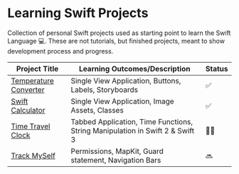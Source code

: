 # Learning Swift Projects
Collection of personal Swift projects used as starting point to learn the Swift Language 💻. 
These are not tutorials, but finished projects, meant to show development process and progress.

| Project Title                                                                   | Learning Outcomes/Description                                                | Status |
|---------------------------------------------------------------------------------|------------------------------------------------------------------------------|--------|
| [Temperature Converter ](https://github.com/dragosrobertn/TemperatureConverter) | Single View Application, Buttons, Labels, Storyboards                        | ✅      |
| [Swift Calculator](https://github.com/dragosrobertn/SwiftCalculator)            | Single View Application, Image Assets, Classes                               | ✅      |
| [Time Travel Clock](https://github.com/dragosrobertn/TimeTravelClock)           | Tabbed Application, Time Functions, String Manipulation in Swift 2 & Swift 3 | 👨‍💻   |
| [Track MySelf](https://github.com/dragosrobertn/TrackMySelf)                    | Permissions, MapKit, Guard statement, Navigation Bars                        | 🔜     |
